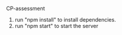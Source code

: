 CP-assessment

1) run "npm install" to install dependencies.
2) run "npm start" to start the server
